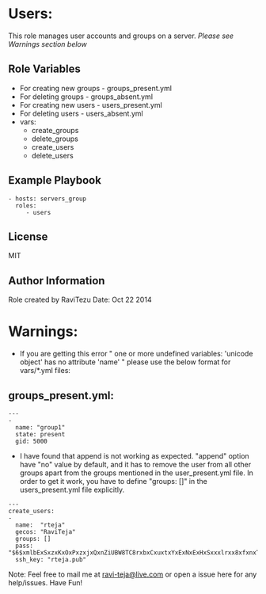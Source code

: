 Users:
=========

This role manages user accounts and groups on a server.
*Please see Warnings section below*

Role Variables
--------------
- For creating new groups - groups_present.yml 
- For deleting groups - groups_absent.yml
- For creating new users - users_present.yml
- For deleting users - users_absent.yml
- vars:
    - create_groups
    - delete_groups
    - create_users 
    - delete_users

Example Playbook
----------------
    - hosts: servers_group
      roles:
         - users

License
-------
MIT

Author Information
------------------
Role created by RaviTezu 
Date: Oct 22 2014

Warnings:
============
- If you are getting this error " one or more undefined variables: 'unicode object' has no attribute 'name' " please use the below format for vars/*.yml files:

groups_present.yml:
------------------
```
---
- 
  name: "group1" 
  state: present
  gid: 5000
```

- I have found that append is not working as expected. "append" option have "no" value by default, and it has to remove the user from all other groups apart from the groups mentioned in the user_present.yml file. In order to get it work, you have to define "groups: []" in the users_present.yml file explicitly. 
```
---
create_users:
-   
  name:  "rteja"
  gecos: "RaviTeja"
  groups: []
  pass:  "$6$xmlbExSxzxKxOxPxzxjxQxnZiUBW8TC8rxbxCxuxtxYxExNxExHxSxxxlrxx8xfxnxTxExrxYxAx.xIxn5xrxPx4xbx1"
  ssh_key: "rteja.pub"

```

Note: Feel free to mail me at ravi-teja@live.com or open a issue here for any help/issues. Have Fun! 
